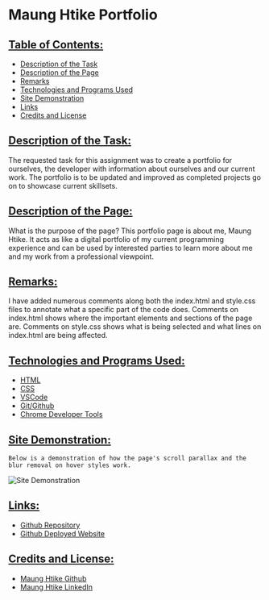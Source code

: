 # Maung Htike Portfolio

## <ins> Table of Contents: </ins>

- [Description of the Task](#description-of-the-task)
- [Description of the Page](#description-of-the-page)
- [Remarks](#remarks)
- [Technologies and Programs Used](#technologies-and-programs-used)
- [Site Demonstration](#site-demonstration)
- [Links](#links)
- [Credits and License](#credits-and-License)

## <ins> Description of the Task: </ins>

The requested task for this assignment was to create a portfolio for ourselves, the developer with information about ourselves and our current work. The portfolio is to be updated and improved as completed projects go on to showcase current skillsets. 

## <ins> Description of the Page: </ins>

What is the purpose of the page? This portfolio page is about me, Maung Htike. It acts as like a digital portfolio of my current programming experience and can be used by interested parties to learn more about me and my work from a professional viewpoint.

## <ins> Remarks: </ins>

I have added numerous comments along both the index.html and style.css files to annotate what a specific part of the code does. Comments on index.html shows where the important elements and sections of the page are. Comments on style.css shows what is being selected and what lines on index.html are being affected.

## <ins> Technologies and Programs Used: </ins> 

- [HTML](https://developer.mozilla.org/en-US/docs/Web/HTML)
- [CSS](https://developer.mozilla.org/en-US/docs/Web/CSS)
- [VSCode](https://code.visualstudio.com/)
- [Git/Github](https://github.com/)
- [Chrome Developer Tools](https://developer.chrome.com/docs/devtools/)

## <ins> Site Demonstration: </ins>

    Below is a demonstration of how the page's scroll parallax and the blur removal on hover styles work. 
![Site Demonstration](./assets/images/site-demonstration.gif)

## <ins> Links: </ins>

- [Github Repository](https://github.com/Sfzmango/Maung-H-Portfolio)
- [Github Deployed Website](https://sfzmango.github.io/Maung-H-Portfolio/)

## <ins> Credits and License: </ins>

- [Maung Htike Github](https://github.com/Sfzmango)
- [Maung Htike LinkedIn](https://www.linkedin.com/in/maung-htike-482b4b143)
